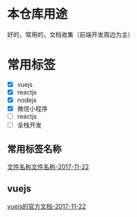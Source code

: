 
# 本仓库用途
好的，常用的，文档收集（前端开发周边为主）


# 常用标签
- [x] vuejs
- [x] reactjs
- [x] nodejs
- [x] 微信小程序
- [ ] reactjs
- [ ] 全栈开发

##  常用标签名称
[文件名称文件名称-2017-11-22](https://baidu.com)


##  vuejs
[vuejs的官方文档-2017-11-22](https://cn.vuejs.com)
